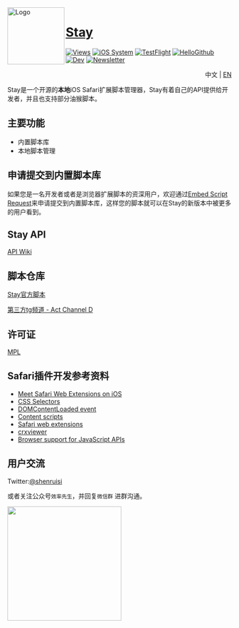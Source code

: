 <img width="128px" src="./Material/icon.png" alt="Logo" align="left"/>

# [Stay](https://apps.apple.com/cn/app/stay-%E7%BD%91%E9%A1%B5%E7%BA%AF%E6%B5%8F%E8%A7%88/id1591620171)

[![Views](https://views.whatilearened.today/views/github/shenruisi/Stay.svg)]()
[![iOS System](https://img.shields.io/badge/iOS-15%2B-brightgreen)]()
[![TestFlight](https://img.shields.io/badge/TestFlight-2.0.2-4391E1)](https://app.airport.community/app/recICnNcHuUDSCL2b)
[![HelloGithub](https://img.shields.io/badge/HelloGithub-vol.70-white)](https://hellogithub.com/periodical/volume/70/)
[![Dev](https://img.shields.io/badge/Develop%20Branch-2.0.4-blueviolet)]()
[![Newsletter](https://img.shields.io/badge/Newsletter-Subscribe-important)](https://www.getrevue.co/profile/shenruisi)


<p align="right">中文 | <a href="README-EN.md">EN</a></p>     

Stay是一个开源的**本地**iOS Safari扩展脚本管理器，Stay有着自己的API提供给开发者，并且也支持部分油猴脚本。


## 主要功能
- 内置脚本库
- 本地脚本管理

## 申请提交到内置脚本库
如果您是一名开发者或者是浏览器扩展脚本的资深用户，欢迎通过[Embed Script Request](https://github.com/shenruisi/Stay/issues/new?assignees=shenruisi&labels=embed+script+request&template=Embed-Script-Request.yml&title=%5BEmbed+Script+Request%5D%3A+)来申请提交到内置脚本库，这样您的脚本就可以在Stay的新版本中被更多的用户看到。

## Stay API
[API Wiki](https://github.com/shenruisi/Stay/wiki/Stay-API-Reference)

## 脚本仓库
[Stay官方脚本](https://github.com/shenruisi/Stay-Offical-Userscript)

[第三方tg频道 - Act Channel D](https://t.me/ACTCD)

## 许可证
[MPL](./LICENSE)


## Safari插件开发参考资料
- [Meet Safari Web Extensions on iOS](https://developer.apple.com/videos/play/wwdc2021/10104)
- [CSS Selectors](https://developer.mozilla.org/en-US/docs/Web/CSS/CSS_Selectors)
- [DOMContentLoaded event](https://developer.mozilla.org/en-US/docs/Web/API/Window/DOMContentLoaded_event)
- [Content scripts](https://developer.chrome.com/docs/extensions/mv3/content_scripts/)
- [Safari web extensions](https://developer.apple.com/documentation/safariservices/safari_web_extensions)
- [crxviewer](https://robwu.nl/crxviewer/)
- [Browser support for JavaScript APIs](https://developer.mozilla.org/en-US/docs/Mozilla/Add-ons/WebExtensions/Browser_support_for_JavaScript_APIs)

## 用户交流
Twitter:[@shenruisi](https://twitter.com/shenruisi)

或者关注公众号`效率先生`，并回复`微信群` 进群沟通。

<img src="./Material/qrcode.jpg" width="256"/>
